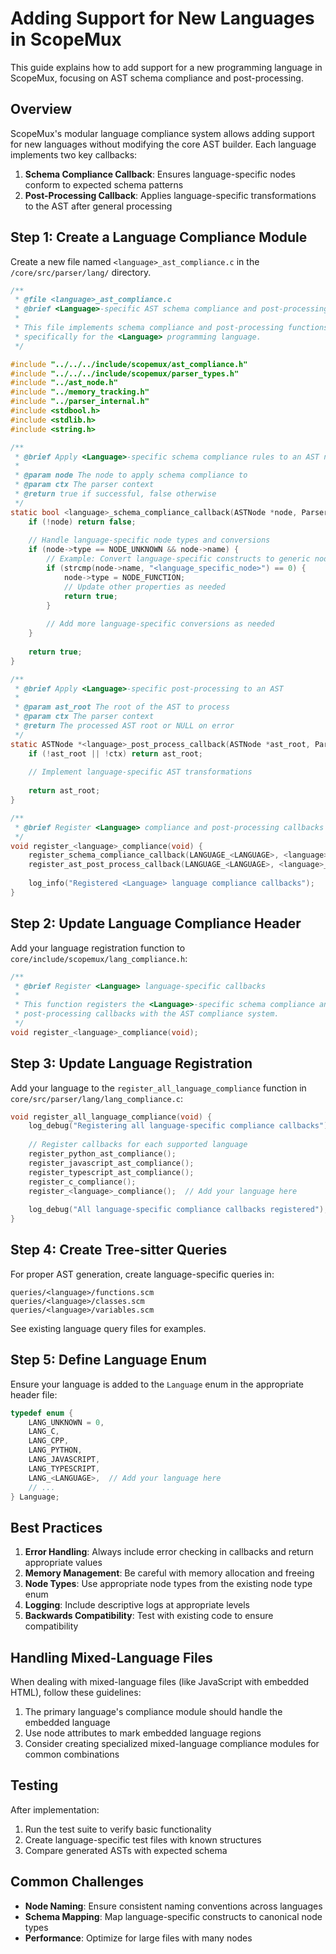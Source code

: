 # Adding Support for New Languages in ScopeMux

This guide explains how to add support for a new programming language in ScopeMux, focusing on AST schema compliance and post-processing.

## Overview

ScopeMux's modular language compliance system allows adding support for new languages without modifying the core AST builder. Each language implements two key callbacks:

1. **Schema Compliance Callback**: Ensures language-specific nodes conform to expected schema patterns
2. **Post-Processing Callback**: Applies language-specific transformations to the AST after general processing

## Step 1: Create a Language Compliance Module

Create a new file named `<language>_ast_compliance.c` in the `/core/src/parser/lang/` directory.

```c
/**
 * @file <language>_ast_compliance.c
 * @brief <Language>-specific AST schema compliance and post-processing
 *
 * This file implements schema compliance and post-processing functions
 * specifically for the <Language> programming language.
 */

#include "../../../include/scopemux/ast_compliance.h"
#include "../../../include/scopemux/parser_types.h"
#include "../ast_node.h"
#include "../memory_tracking.h"
#include "../parser_internal.h"
#include <stdbool.h>
#include <stdlib.h>
#include <string.h>

/**
 * @brief Apply <Language>-specific schema compliance rules to an AST node
 * 
 * @param node The node to apply schema compliance to
 * @param ctx The parser context
 * @return true if successful, false otherwise
 */
static bool <language>_schema_compliance_callback(ASTNode *node, ParserContext *ctx) {
    if (!node) return false;
    
    // Handle language-specific node types and conversions
    if (node->type == NODE_UNKNOWN && node->name) {
        // Example: Convert language-specific constructs to generic node types
        if (strcmp(node->name, "<language_specific_node>") == 0) {
            node->type = NODE_FUNCTION;
            // Update other properties as needed
            return true;
        }
        
        // Add more language-specific conversions as needed
    }
    
    return true;
}

/**
 * @brief Apply <Language>-specific post-processing to an AST
 * 
 * @param ast_root The root of the AST to process
 * @param ctx The parser context
 * @return The processed AST root or NULL on error
 */
static ASTNode *<language>_post_process_callback(ASTNode *ast_root, ParserContext *ctx) {
    if (!ast_root || !ctx) return ast_root;
    
    // Implement language-specific AST transformations
    
    return ast_root;
}

/**
 * @brief Register <Language> compliance and post-processing callbacks
 */
void register_<language>_compliance(void) {
    register_schema_compliance_callback(LANGUAGE_<LANGUAGE>, <language>_schema_compliance_callback);
    register_ast_post_process_callback(LANGUAGE_<LANGUAGE>, <language>_post_process_callback);
    
    log_info("Registered <Language> language compliance callbacks");
}
```

## Step 2: Update Language Compliance Header

Add your language registration function to `core/include/scopemux/lang_compliance.h`:

```c
/**
 * @brief Register <Language> language-specific callbacks
 * 
 * This function registers the <Language>-specific schema compliance and
 * post-processing callbacks with the AST compliance system.
 */
void register_<language>_compliance(void);
```

## Step 3: Update Language Registration

Add your language to the `register_all_language_compliance` function in `core/src/parser/lang/lang_compliance.c`:

```c
void register_all_language_compliance(void) {
    log_debug("Registering all language-specific compliance callbacks");
    
    // Register callbacks for each supported language
    register_python_ast_compliance();
    register_javascript_ast_compliance();
    register_typescript_ast_compliance();
    register_c_compliance();
    register_<language>_compliance();  // Add your language here
    
    log_debug("All language-specific compliance callbacks registered");
}
```

## Step 4: Create Tree-sitter Queries

For proper AST generation, create language-specific queries in:

```
queries/<language>/functions.scm
queries/<language>/classes.scm
queries/<language>/variables.scm
```

See existing language query files for examples.

## Step 5: Define Language Enum

Ensure your language is added to the `Language` enum in the appropriate header file:

```c
typedef enum {
    LANG_UNKNOWN = 0,
    LANG_C,
    LANG_CPP,
    LANG_PYTHON,
    LANG_JAVASCRIPT,
    LANG_TYPESCRIPT,
    LANG_<LANGUAGE>,  // Add your language here
    // ...
} Language;
```

## Best Practices

1. **Error Handling**: Always include error checking in callbacks and return appropriate values
2. **Memory Management**: Be careful with memory allocation and freeing
3. **Node Types**: Use appropriate node types from the existing node type enum
4. **Logging**: Include descriptive logs at appropriate levels
5. **Backwards Compatibility**: Test with existing code to ensure compatibility

## Handling Mixed-Language Files

When dealing with mixed-language files (like JavaScript with embedded HTML), follow these guidelines:

1. The primary language's compliance module should handle the embedded language
2. Use node attributes to mark embedded language regions
3. Consider creating specialized mixed-language compliance modules for common combinations

## Testing

After implementation:

1. Run the test suite to verify basic functionality
2. Create language-specific test files with known structures
3. Compare generated ASTs with expected schema

## Common Challenges

- **Node Naming**: Ensure consistent naming conventions across languages
- **Schema Mapping**: Map language-specific constructs to canonical node types
- **Performance**: Optimize for large files with many nodes
